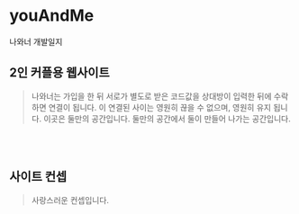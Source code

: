 # youAndMe
나와너 개발일지

## 2인 커플용 웹사이트
> 나와너는 가입을 한 뒤 서로가 별도로 받은 코드값을 상대방이 입력한 뒤에 수락하면 연결이 됩니다.
> 이 연결된 사이는 영원히 끊을 수 없으며, 영원히 유지 됩니다.
> 이곳은 둘만의 공간입니다.
> 둘만의 공간에서 둘이 만들어 나가는 공간입니다.

<br/><br/>
## 사이트 컨셉
> 사랑스러운 컨셉입니다.
